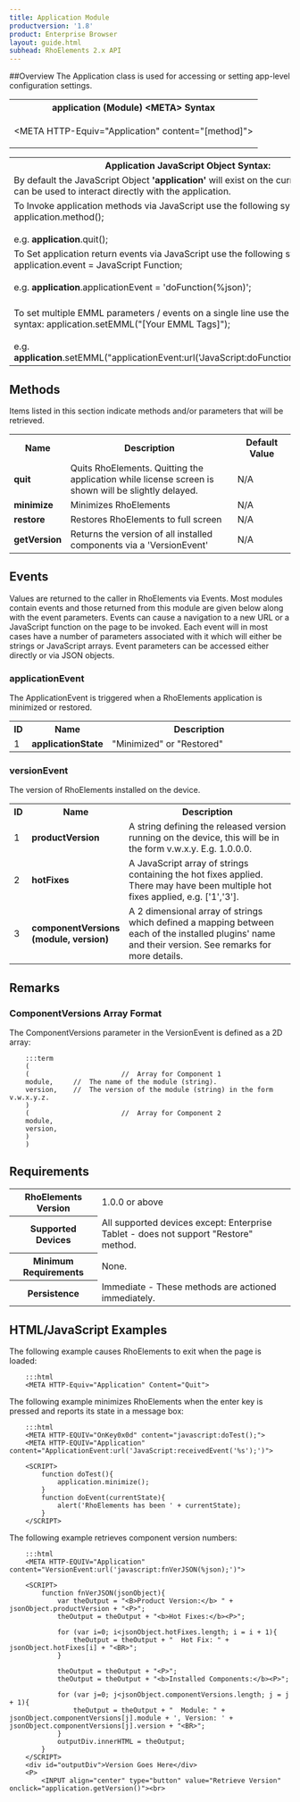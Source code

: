 ```yaml
---
title: Application Module
productversion: '1.8'
product: Enterprise Browser
layout: guide.html
subhead: RhoElements 2.x API
---
```

##Overview
The Application class is used for accessing or setting app-level configuration settings.

<table class="re-table">
<tr>
<th class="tableHeading">application (Module) &lt;META&gt; Syntax</th>
</tr>
<tr>
<td class="clsSyntaxCells clsOddRow"><p>&lt;META HTTP-Equiv="Application" content="[method]"&gt;</p></td>
</tr>
</table>

<table class="re-table">
<tr>
<th class="tableHeading">Application JavaScript Object Syntax:</th>
</tr>
<tr>
<td class="clsSyntaxCells clsOddRow">
By default the JavaScript Object <b>'application'</b> will exist on the current page and can be used to interact directly with the application.
</td>
</tr>
<tr>
<td class="clsSyntaxCells clsEvenRow">
To Invoke application methods via JavaScript use the following syntax: application.method();
<br/><br/>
e.g. <b>application</b>.quit();
</td>
</tr>
<tr>
<td class="clsSyntaxCells clsOddRow">
To Set application return events via JavaScript use the following syntax: application.event = JavaScript Function;
<br/><br/>
e.g. <b>application</b>.applicationEvent = 'doFunction(%json)';
<br/><br/>

<!-- For more details on the event syntax and parameters see the <a href="/rhoelements/RetrievalEvents">Retrieval Events</a> page.-->

</td>
</tr>
<tr>
<td class="clsSyntaxCells clsEvenRow">
To set multiple EMML parameters / events on a single line use the following syntax: application.setEMML("[Your EMML Tags]");
<br/><br/>
e.g. <b>application</b>.setEMML("applicationEvent:url('JavaScript:doFunction(%json)');quit");
</td>
</tr>
</table>

## Methods
Items listed in this section indicate methods and/or parameters that will be retrieved.

<table class="re-table"><col width="10%"/><col width="68%"/><col width="22%"/>
<tr>
<th class="tableHeading">Name</th>
<th class="tableHeading">Description</th>
<th class="tableHeading">Default Value</th>
</tr>
<tr>
<td class="clsSyntaxCells clsOddRow"><b>quit</b></td>
<td class="clsSyntaxCells clsOddRow">Quits RhoElements. Quitting the application while license screen is shown will be slightly delayed.</td>
<td class="clsSyntaxCells clsOddRow">N/A</td>
</tr>
<tr>
<td class="clsSyntaxCells clsEvenRow"><b>minimize</b></td>
<td class="clsSyntaxCells clsEvenRow">Minimizes RhoElements</td>
<td class="clsSyntaxCells clsEvenRow">N/A</td>
</tr>
<tr>
<td class="clsSyntaxCells clsOddRow"><b>restore</b></td>
<td class="clsSyntaxCells clsOddRow">Restores RhoElements to full screen</td>
<td class="clsSyntaxCells clsOddRow">N/A</td>
</tr>
<tr>
<td class="clsSyntaxCells clsEvenRow"><b>getVersion</b></td>
<td class="clsSyntaxCells clsEvenRow">Returns the version of all installed components via a 'VersionEvent'</td>
<td class="clsSyntaxCells clsEvenRow">N/A</td>
</tr>
</table>

## Events
Values are returned to the caller in RhoElements via Events. Most modules contain events and those returned from this module are given below along with the event parameters. Events can cause a navigation to a new URL or a JavaScript function on the page to be invoked. Each event will in most cases have a number of parameters associated with it which will either be strings or JavaScript arrays. Event parameters can be accessed either directly or via JSON objects.

### applicationEvent
The ApplicationEvent is triggered when a RhoElements application is minimized or restored.

<table class="re-table"><col width="3%"/><col width="20%"/><col width="77%"/>
<tr>
<th class="tableHeading">ID</th>
<th class="tableHeading">Name</th>
<th class="tableHeading">Description</th>
</tr>
<tr>
<td style="text-align:left;" class="clsSyntaxCells clsOddRow">1</td>
<td style="text-align:left;" class="clsSyntaxCells clsOddRow"><b>applicationState</b></td>
<td style="text-align:left;" class="clsSyntaxCells clsOddRow">"Minimized" or "Restored"</td>
</tr>
</table>

### versionEvent
The version of RhoElements installed on the device.

<table class="re-table"><col width="3%"/><col width="20%"/><col width="77%"/>
<tr>
<th class="tableHeading">ID</th>
<th class="tableHeading">Name</th>
<th class="tableHeading">Description</th>
</tr>
<tr>
<td style="text-align:left;" class="clsSyntaxCells clsOddRow">1</td>
<td style="text-align:left;" class="clsSyntaxCells clsOddRow"><b>productVersion</b></td>
<td style="text-align:left;" class="clsSyntaxCells clsOddRow">
A string defining the released version running on the device, this will be in the form v.w.x.y.  E.g. 1.0.0.0.
</td>
</tr>
<tr>
<td class="clsSyntaxCells clsEvenRow" style="text-align:left;">2</td>
<td class="clsSyntaxCells clsEvenRow" style="text-align:left;"><b>hotFixes</b></td>
<td class="clsSyntaxCells clsEvenRow" style="text-align:left;">
A JavaScript array of strings containing the hot fixes applied.  There may have been multiple hot fixes applied, e.g. ['1','3'].
</td>
</tr>
<tr>
<td style="text-align:left;" class="clsSyntaxCells clsOddRow">3</td>
<td style="text-align:left;" class="clsSyntaxCells clsOddRow"><b>componentVersions (module, version)</b></td>
<td style="text-align:left;" class="clsSyntaxCells clsOddRow">
A 2 dimensional array of strings which defined a mapping between each of the installed plugins' name and their version. See remarks for more details.
</td>
</tr>
</table>

## Remarks
### ComponentVersions Array Format
The ComponentVersions parameter in the VersionEvent is defined as a 2D array:

		:::term
		(
		(						//  Array for Component 1
		module,		//  The name of the module (string).
		version,	//  The version of the module (string) in the form v.w.x.y.z.
		)
		(						//  Array for Component 2
		module,
		version,
		)
		)


## Requirements

<table class="re-table">
<tr>
<th class="tableHeading">RhoElements Version</th>
<td class="clsSyntaxCell clsEvenRow">1.0.0 or above</td>
</tr>
<tr>
<th class="tableHeading">Supported Devices</th>
<td class="clsSyntaxCell clsOddRow">All supported devices except: Enterprise Tablet - does not support "Restore" method.</td>
</tr>
<tr>
<th class="tableHeading">Minimum Requirements</th>
<td class="clsSyntaxCell clsOddRow">None.</td>
</tr>
<tr>
<th class="tableHeading">Persistence</th>
<td class="clsSyntaxCell clsEvenRow">Immediate - These methods are actioned immediately.</td>
</tr>
</table>

## HTML/JavaScript Examples

The following example causes RhoElements to exit when the page is loaded:

		:::html
		<META HTTP-Equiv="Application" Content="Quit">

		

The following example minimizes RhoElements when the enter key is pressed and reports its state in a message box:

		:::html
		<META HTTP-EQUIV="OnKey0x0d" content="javascript:doTest();">
		<META HTTP-EQUIV="Application" content="ApplicationEvent:url('JavaScript:receivedEvent('%s');')">

		<SCRIPT>
			function doTest(){
				application.minimize();
			}
			function doEvent(currentState){
				alert('RhoElements has been ' + currentState);
			}
		</SCRIPT>



The following example retrieves component version numbers:

		:::html
		<META HTTP-EQUIV="Application" content="VersionEvent:url('javascript:fnVerJSON(%json);')">

		<SCRIPT>
			function fnVerJSON(jsonObject){
				var theOutput = "<B>Product Version:</b> " + jsonObject.productVersion + "<P>";
				theOutput = theOutput + "<b>Hot Fixes:</b><P>";

				for (var i=0; i<jsonObject.hotFixes.length; i = i + 1){
					theOutput = theOutput + "  Hot Fix: " + jsonObject.hotFixes[i] + "<BR>";
				}

				theOutput = theOutput + "<P>";
				theOutput = theOutput + "<b>Installed Components:</b><P>";
				
				for (var j=0; j<jsonObject.componentVersions.length; j = j + 1){
					theOutput = theOutput + "  Module: " + jsonObject.componentVersions[j].module + ', Version: ' + jsonObject.componentVersions[j].version + "<BR>";
				}
				outputDiv.innerHTML = theOutput;
			}
		</SCRIPT>
		<div id="outputDiv">Version Goes Here</div>
		<P>
			<INPUT align="center" type="button" value="Retrieve Version" onclick="application.getVersion()"><br>

			


